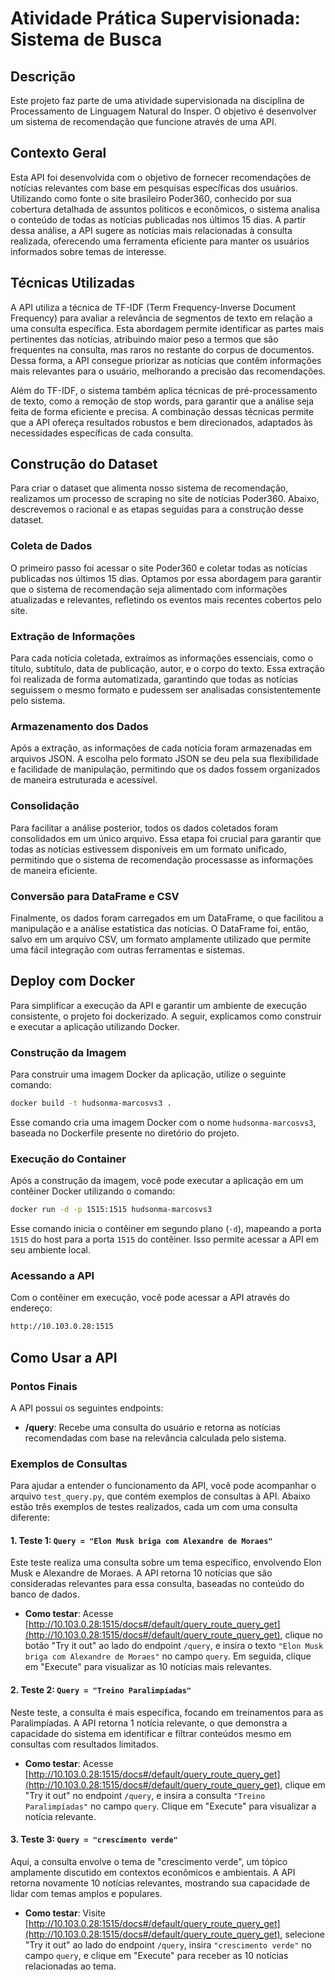 # Atividade Prática Supervisionada: Sistema de Busca

## Descrição

Este projeto faz parte de uma atividade supervisionada na disciplina de Processamento de Linguagem Natural do Insper. O objetivo é desenvolver um sistema de recomendação que funcione através de uma API.

## Contexto Geral

Esta API foi desenvolvida com o objetivo de fornecer recomendações de notícias relevantes com base em pesquisas específicas dos usuários. Utilizando como fonte o site brasileiro Poder360, conhecido por sua cobertura detalhada de assuntos políticos e econômicos, o sistema analisa o conteúdo de todas as notícias publicadas nos últimos 15 dias. A partir dessa análise, a API sugere as notícias mais relacionadas à consulta realizada, oferecendo uma ferramenta eficiente para manter os usuários informados sobre temas de interesse.

## Técnicas Utilizadas

A API utiliza a técnica de TF-IDF (Term Frequency-Inverse Document Frequency) para avaliar a relevância de segmentos de texto em relação a uma consulta específica. Esta abordagem permite identificar as partes mais pertinentes das notícias, atribuindo maior peso a termos que são frequentes na consulta, mas raros no restante do corpus de documentos. Dessa forma, a API consegue priorizar as notícias que contêm informações mais relevantes para o usuário, melhorando a precisão das recomendações.

Além do TF-IDF, o sistema também aplica técnicas de pré-processamento de texto, como a remoção de stop words, para garantir que a análise seja feita de forma eficiente e precisa. A combinação dessas técnicas permite que a API ofereça resultados robustos e bem direcionados, adaptados às necessidades específicas de cada consulta.

## Construção do Dataset

Para criar o dataset que alimenta nosso sistema de recomendação, realizamos um processo de scraping no site de notícias Poder360. Abaixo, descrevemos o racional e as etapas seguidas para a construção desse dataset.

### Coleta de Dados

O primeiro passo foi acessar o site Poder360 e coletar todas as notícias publicadas nos últimos 15 dias. Optamos por essa abordagem para garantir que o sistema de recomendação seja alimentado com informações atualizadas e relevantes, refletindo os eventos mais recentes cobertos pelo site.

### Extração de Informações

Para cada notícia coletada, extraímos as informações essenciais, como o título, subtítulo, data de publicação, autor, e o corpo do texto. Essa extração foi realizada de forma automatizada, garantindo que todas as notícias seguissem o mesmo formato e pudessem ser analisadas consistentemente pelo sistema.

### Armazenamento dos Dados

Após a extração, as informações de cada notícia foram armazenadas em arquivos JSON. A escolha pelo formato JSON se deu pela sua flexibilidade e facilidade de manipulação, permitindo que os dados fossem organizados de maneira estruturada e acessível.

### Consolidação

Para facilitar a análise posterior, todos os dados coletados foram consolidados em um único arquivo. Essa etapa foi crucial para garantir que todas as notícias estivessem disponíveis em um formato unificado, permitindo que o sistema de recomendação processasse as informações de maneira eficiente.

### Conversão para DataFrame e CSV

Finalmente, os dados foram carregados em um DataFrame, o que facilitou a manipulação e a análise estatística das notícias. O DataFrame foi, então, salvo em um arquivo CSV, um formato amplamente utilizado que permite uma fácil integração com outras ferramentas e sistemas.

## Deploy com Docker

Para simplificar a execução da API e garantir um ambiente de execução consistente, o projeto foi dockerizado. A seguir, explicamos como construir e executar a aplicação utilizando Docker.

### Construção da Imagem

Para construir uma imagem Docker da aplicação, utilize o seguinte comando:

```bash
docker build -t hudsonma-marcosvs3 .
```

Esse comando cria uma imagem Docker com o nome `hudsonma-marcosvs3`, baseada no Dockerfile presente no diretório do projeto.

### Execução do Container

Após a construção da imagem, você pode executar a aplicação em um contêiner Docker utilizando o comando:

```bash
docker run -d -p 1515:1515 hudsonma-marcosvs3
```

Esse comando inicia o contêiner em segundo plano (`-d`), mapeando a porta `1515` do host para a porta `1515` do contêiner. Isso permite acessar a API em seu ambiente local.

### Acessando a API

Com o contêiner em execução, você pode acessar a API através do endereço:

```bash
http://10.103.0.28:1515
```

## Como Usar a API

### Pontos Finais

A API possui os seguintes endpoints:

- **/query**: Recebe uma consulta do usuário e retorna as notícias recomendadas com base na relevância calculada pelo sistema.

### Exemplos de Consultas

Para ajudar a entender o funcionamento da API, você pode acompanhar o arquivo `test_query.py`, que contém exemplos de consultas à API. Abaixo estão três exemplos de testes realizados, cada um com uma consulta diferente:

#### 1. Teste 1: `Query = "Elon Musk briga com Alexandre de Moraes"`

Este teste realiza uma consulta sobre um tema específico, envolvendo Elon Musk e Alexandre de Moraes. A API retorna 10 notícias que são consideradas relevantes para essa consulta, baseadas no conteúdo do banco de dados.

- **Como testar**: Acesse [http://10.103.0.28:1515/docs#/default/query_route_query_get](http://10.103.0.28:1515/docs#/default/query_route_query_get), clique no botão "Try it out" ao lado do endpoint `/query`, e insira o texto `"Elon Musk briga com Alexandre de Moraes"` no campo `query`. Em seguida, clique em "Execute" para visualizar as 10 notícias mais relevantes.

#### 2. Teste 2: `Query = "Treino Paralimpíadas"`

Neste teste, a consulta é mais específica, focando em treinamentos para as Paralimpíadas. A API retorna 1 notícia relevante, o que demonstra a capacidade do sistema em identificar e filtrar conteúdos mesmo em consultas com resultados limitados.

- **Como testar**: Acesse [http://10.103.0.28:1515/docs#/default/query_route_query_get](http://10.103.0.28:1515/docs#/default/query_route_query_get), clique em "Try it out" no endpoint `/query`, e insira a consulta `"Treino Paralimpíadas"` no campo `query`. Clique em "Execute" para visualizar a notícia relevante.

#### 3. Teste 3: `Query = "crescimento verde"`

Aqui, a consulta envolve o tema de "crescimento verde", um tópico amplamente discutido em contextos econômicos e ambientais. A API retorna novamente 10 notícias relevantes, mostrando sua capacidade de lidar com temas amplos e populares.

- **Como testar**: Visite [http://10.103.0.28:1515/docs#/default/query_route_query_get](http://10.103.0.28:1515/docs#/default/query_route_query_get), selecione "Try it out" ao lado do endpoint `/query`, insira `"crescimento verde"` no campo `query`, e clique em "Execute" para receber as 10 notícias relacionadas ao tema.
